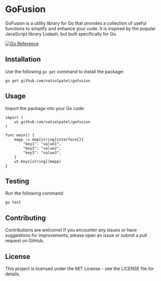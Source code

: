 # GoFusion
GoFusion is a utility library for Go that provides a collection of useful functions to simplify and enhance your code. It is inspired by the popular JavaScript library Lodash, but built specifically for Go.

[![Go Reference](https://pkg.go.dev/badge/github.com/your-username/your-package-name.svg)](https://pkg.go.dev/github.com/vatsalpatel/gofusion)

## Installation

Use the following `go get` command to install the package:

```
go get github.com/vatsalpatel/gofusion
```

## Usage
Import the package into your Go code:
```
import (
    ut github.com/vatsalpatel/gofusion
)

func main() {
	mapp := map[string]interface{}{
		"key1": "value1",
		"key2": "value2",
		"key3": "value3",
	}
	ut.Keys[string](mapp)
}

```

## Testing
Run the following command:
```
go test
```


## Contributing
Contributions are welcome! If you encounter any issues or have suggestions for improvements, please open an issue or submit a pull request on GitHub.

## License
This project is licensed under the MIT License - see the LICENSE file for details.